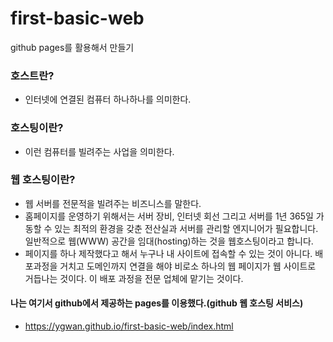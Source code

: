 # first-basic-web
github pages를 활용해서 만들기

### 호스트란?
* 인터넷에 연결된 컴퓨터 하나하나를 의미한다.

### 호스팅이란?
* 이런 컴퓨터를 빌려주는 사업을 의미한다.

### 웹 호스팅이란?
* 웹 서버를 전문적을 빌려주는 비즈니스를 말한다.
* 홈페이지를 운영하기 위해서는 서버 장비, 인터넷 회선 그리고 서버를 1년 365일 가동할 수 있는 최적의 환경을 갖춘 전산실과 서버를 관리할 엔지니어가 필요합니다. 
일반적으로 웹(WWW) 공간을 임대(hosting)하는 것을 웹호스팅이라고 합니다.
* 페이지를 하나 제작했다고 해서 누구나 내 사이트에 접속할 수 있는 것이 아니다. 배포과정을 거치고 도메인까지 연결을 해야 비로소 하나의 웹 페이지가 웹 사이트로 거듭나는 것이다.
이 배포 과정을 전문 업체에 맡기는 것이다. 


#### 나는 여기서 github에서 제공하는 pages를 이용했다.(github 웹 호스팅 서비스)
* https://ygwan.github.io/first-basic-web/index.html
